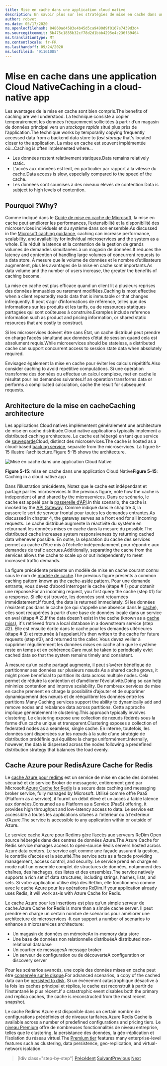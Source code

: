 ```yaml
---
title: Mise en cache dans une application cloud native
description: En savoir plus sur les stratégies de mise en cache dans une application Cloud native.
author: robvet
ms.date: 05/17/2020
ms.openlocfilehash: 84860ad4583e4b45d5ca9490d9f0167e7439d3d4
ms.sourcegitcommit: 5b475c1855b32cf78d2d1bbb4295e4c236f39464
ms.translationtype: MT
ms.contentlocale: fr-FR
ms.lasthandoff: 09/24/2020
ms.locfileid: "91161085"
---
```

# <a name="caching-in-a-cloud-native-app"></a><span data-ttu-id="15b30-103">Mise en cache dans une application Cloud Native</span><span class="sxs-lookup"><span data-stu-id="15b30-103">Caching in a cloud-native app</span></span>

<span data-ttu-id="15b30-104">Les avantages de la mise en cache sont bien compris.</span><span class="sxs-lookup"><span data-stu-id="15b30-104">The benefits of caching are well understood.</span></span> <span data-ttu-id="15b30-105">La technique consiste à copier temporairement les données fréquemment sollicitées à partir d’un magasin de données principal vers un *stockage rapide* situé plus près de l’application.</span><span class="sxs-lookup"><span data-stu-id="15b30-105">The technique works by temporarily copying frequently accessed data from a backend data store to *fast storage* that's located closer to the application.</span></span> <span data-ttu-id="15b30-106">La mise en cache est souvent implémentée où...</span><span class="sxs-lookup"><span data-stu-id="15b30-106">Caching is often implemented where...</span></span>

- <span data-ttu-id="15b30-107">Les données restent relativement statiques.</span><span class="sxs-lookup"><span data-stu-id="15b30-107">Data remains relatively static.</span></span>
- <span data-ttu-id="15b30-108">L’accès aux données est lent, en particulier par rapport à la vitesse du cache.</span><span class="sxs-lookup"><span data-stu-id="15b30-108">Data access is slow, especially compared to the speed of the cache.</span></span>
- <span data-ttu-id="15b30-109">Les données sont soumises à des niveaux élevés de contention.</span><span class="sxs-lookup"><span data-stu-id="15b30-109">Data is subject to high levels of contention.</span></span>

## <a name="why"></a><span data-ttu-id="15b30-110">Pourquoi ?</span><span class="sxs-lookup"><span data-stu-id="15b30-110">Why?</span></span>

<span data-ttu-id="15b30-111">Comme indiqué dans le [Guide de mise en cache de Microsoft](/azure/architecture/best-practices/caching), la mise en cache peut améliorer les performances, l’extensibilité et la disponibilité des microservices individuels et du système dans son ensemble.</span><span class="sxs-lookup"><span data-stu-id="15b30-111">As discussed in the [Microsoft caching guidance](/azure/architecture/best-practices/caching), caching can increase performance, scalability, and availability for individual microservices and the system as a whole.</span></span> <span data-ttu-id="15b30-112">Elle réduit la latence et la contention de la gestion de grands volumes de demandes simultanées à un magasin de données.</span><span class="sxs-lookup"><span data-stu-id="15b30-112">It reduces the latency and contention of handling large volumes of concurrent requests to a data store.</span></span> <span data-ttu-id="15b30-113">À mesure que le volume de données et le nombre d’utilisateurs augmentent, plus les avantages de la mise en cache sont importants.</span><span class="sxs-lookup"><span data-stu-id="15b30-113">As data volume and the number of users increase, the greater the benefits of caching become.</span></span>

<span data-ttu-id="15b30-114">La mise en cache est plus efficace quand un client lit à plusieurs reprises des données immuables ou rarement modifiées.</span><span class="sxs-lookup"><span data-stu-id="15b30-114">Caching is most effective when a client repeatedly reads data that is immutable or that changes infrequently.</span></span> <span data-ttu-id="15b30-115">Il peut s’agir d’informations de référence, telles que des informations sur les produits et les tarifs, ou de ressources statiques partagées qui sont coûteuses à construire.</span><span class="sxs-lookup"><span data-stu-id="15b30-115">Examples include reference information such as product and pricing information, or shared static resources that are costly to construct.</span></span>

<span data-ttu-id="15b30-116">Si les microservices doivent être sans État, un cache distribué peut prendre en charge l’accès simultané aux données d’état de session quand cela est absolument requis.</span><span class="sxs-lookup"><span data-stu-id="15b30-116">While microservices should be stateless, a distributed cache can support concurrent access to session state data when absolutely required.</span></span>

<span data-ttu-id="15b30-117">Envisagez également la mise en cache pour éviter les calculs répétitifs.</span><span class="sxs-lookup"><span data-stu-id="15b30-117">Also consider caching to avoid repetitive computations.</span></span> <span data-ttu-id="15b30-118">Si une opération transforme des données ou effectue un calcul complexe, met en cache le résultat pour les demandes suivantes.</span><span class="sxs-lookup"><span data-stu-id="15b30-118">If an operation transforms data or performs a complicated calculation, cache the result for subsequent requests.</span></span>

## <a name="caching-architecture"></a><span data-ttu-id="15b30-119">Architecture de la mise en cache</span><span class="sxs-lookup"><span data-stu-id="15b30-119">Caching architecture</span></span>

<span data-ttu-id="15b30-120">Les applications Cloud natives implémentent généralement une architecture de mise en cache distribuée.</span><span class="sxs-lookup"><span data-stu-id="15b30-120">Cloud native applications typically implement a distributed caching architecture.</span></span> <span data-ttu-id="15b30-121">Le cache est hébergé en tant que service de [sauvegarde](./definition.md#backing-services)Cloud, distinct des microservices.</span><span class="sxs-lookup"><span data-stu-id="15b30-121">The cache is hosted as a cloud-based [backing service](./definition.md#backing-services), separate from the microservices.</span></span> <span data-ttu-id="15b30-122">La figure 5-15 illustre l’architecture.</span><span class="sxs-lookup"><span data-stu-id="15b30-122">Figure 5-15 shows the architecture.</span></span>

![Mise en cache dans une application Cloud Native](media/caching-in-a-cloud-native-app.png)

<span data-ttu-id="15b30-124">**Figure 5-15**: mise en cache dans une application Cloud Native</span><span class="sxs-lookup"><span data-stu-id="15b30-124">**Figure 5-15**: Caching in a cloud native app</span></span>

<span data-ttu-id="15b30-125">Dans l’illustration précédente, Notez que le cache est indépendant et partagé par les microservices.</span><span class="sxs-lookup"><span data-stu-id="15b30-125">In the previous figure, note how the cache is independent of and shared by the microservices.</span></span> <span data-ttu-id="15b30-126">Dans ce scénario, le cache est appelé par la [passerelle d’API](./front-end-communication.md).</span><span class="sxs-lookup"><span data-stu-id="15b30-126">In this scenario, the cache is invoked by the [API Gateway](./front-end-communication.md).</span></span> <span data-ttu-id="15b30-127">Comme indiqué dans le chapitre 4, la passerelle sert de serveur frontal pour toutes les demandes entrantes.</span><span class="sxs-lookup"><span data-stu-id="15b30-127">As discussed in chapter 4, the gateway serves as a front end for all incoming requests.</span></span> <span data-ttu-id="15b30-128">Le cache distribué augmente la réactivité du système en retournant les données mises en cache dans la mesure du possible.</span><span class="sxs-lookup"><span data-stu-id="15b30-128">The distributed cache increases system responsiveness by returning cached data whenever possible.</span></span> <span data-ttu-id="15b30-129">En outre, la séparation du cache des services permet au cache d’être mis à l’échelle indépendamment pour répondre aux demandes de trafic accrues.</span><span class="sxs-lookup"><span data-stu-id="15b30-129">Additionally, separating the cache from the services allows the cache to scale up or out independently to meet increased traffic demands.</span></span>

<span data-ttu-id="15b30-130">La figure précédente présente un modèle de mise en cache courant connu sous le nom de [modèle de cache](/azure/architecture/patterns/cache-aside).</span><span class="sxs-lookup"><span data-stu-id="15b30-130">The previous figure presents a common caching pattern known as the [cache-aside pattern](/azure/architecture/patterns/cache-aside).</span></span> <span data-ttu-id="15b30-131">Pour une demande entrante, vous devez d’abord interroger le cache (étape \# 1) pour obtenir une réponse.</span><span class="sxs-lookup"><span data-stu-id="15b30-131">For an incoming request, you first query the cache (step \#1) for a response.</span></span> <span data-ttu-id="15b30-132">Si elle est trouvée, les données sont retournées immédiatement.</span><span class="sxs-lookup"><span data-stu-id="15b30-132">If found, the data is returned immediately.</span></span> <span data-ttu-id="15b30-133">Si les données n’existent pas dans le cache (ce qui s’appelle une absence dans le [cache](https://www.techopedia.com/definition/6308/cache-miss)), elles sont récupérées à partir d’une base de données locale dans un service en aval (étape \# 2).</span><span class="sxs-lookup"><span data-stu-id="15b30-133">If the data doesn't exist in the cache (known as a [cache miss](https://www.techopedia.com/definition/6308/cache-miss)), it's retrieved from a local database in a downstream service (step \#2).</span></span> <span data-ttu-id="15b30-134">Elle est ensuite écrite dans le cache pour les demandes ultérieures (étape \# 3) et retournée à l’appelant.</span><span class="sxs-lookup"><span data-stu-id="15b30-134">It's then written to the cache for future requests (step \#3), and returned to the caller.</span></span> <span data-ttu-id="15b30-135">Vous devez veiller à supprimer régulièrement les données mises en cache afin que le système reste en temps et en cohérence.</span><span class="sxs-lookup"><span data-stu-id="15b30-135">Care must be taken to periodically evict cached data so that the system remains timely and consistent.</span></span>

<span data-ttu-id="15b30-136">À mesure qu’un cache partagé augmente, il peut s’avérer bénéfique de partitionner ses données sur plusieurs nœuds.</span><span class="sxs-lookup"><span data-stu-id="15b30-136">As a shared cache grows, it might prove beneficial to partition its data across multiple nodes.</span></span> <span data-ttu-id="15b30-137">Cela permet de réduire la contention et d’améliorer l’évolutivité.</span><span class="sxs-lookup"><span data-stu-id="15b30-137">Doing so can help minimize contention and improve scalability.</span></span> <span data-ttu-id="15b30-138">De nombreux services de mise en cache prennent en charge la possibilité d’ajouter et de supprimer dynamiquement des nœuds et de rééquilibrer les données entre les partitions.</span><span class="sxs-lookup"><span data-stu-id="15b30-138">Many Caching services support the ability to dynamically add and remove nodes and rebalance data across partitions.</span></span> <span data-ttu-id="15b30-139">Cette approche implique généralement le clustering.</span><span class="sxs-lookup"><span data-stu-id="15b30-139">This approach typically involves clustering.</span></span> <span data-ttu-id="15b30-140">Le clustering expose une collection de nœuds fédérés sous la forme d’un cache unique et transparent.</span><span class="sxs-lookup"><span data-stu-id="15b30-140">Clustering exposes a collection of federated nodes as a seamless, single cache.</span></span> <span data-ttu-id="15b30-141">En interne, toutefois, les données sont dispersées sur les nœuds à la suite d’une stratégie de distribution prédéfinie qui équilibre la charge uniformément.</span><span class="sxs-lookup"><span data-stu-id="15b30-141">Internally, however, the data is dispersed across the nodes following a predefined distribution strategy that balances the load evenly.</span></span>

## <a name="azure-cache-for-redis"></a><span data-ttu-id="15b30-142">Cache Azure pour Redis</span><span class="sxs-lookup"><span data-stu-id="15b30-142">Azure Cache for Redis</span></span>

<span data-ttu-id="15b30-143">Le [cache Azure pour redims](https://azure.microsoft.com/services/cache/) est un service de mise en cache des données sécurisé et de service Broker de messagerie, entièrement géré par Microsoft.</span><span class="sxs-lookup"><span data-stu-id="15b30-143">[Azure Cache for Redis](https://azure.microsoft.com/services/cache/) is a secure data caching and messaging broker service, fully managed by Microsoft.</span></span> <span data-ttu-id="15b30-144">Utilisé comme offre PaaS (Platform as a service), il fournit un débit élevé et un accès à faible latence aux données.</span><span class="sxs-lookup"><span data-stu-id="15b30-144">Consumed as a Platform as a Service (PaaS) offering, it provides high throughput and low-latency access to data.</span></span> <span data-ttu-id="15b30-145">Le service est accessible à toutes les applications situées à l’intérieur ou à l’extérieur d’Azure.</span><span class="sxs-lookup"><span data-stu-id="15b30-145">The service is accessible to any application within or outside of Azure.</span></span>

<span data-ttu-id="15b30-146">Le service cache Azure pour Redims gère l’accès aux serveurs ReDim Open source hébergés dans des centres de données Azure.</span><span class="sxs-lookup"><span data-stu-id="15b30-146">The Azure Cache for Redis service manages access to open-source Redis servers hosted across Azure data centers.</span></span> <span data-ttu-id="15b30-147">Le service agit comme une façade assurant la gestion, le contrôle d’accès et la sécurité.</span><span class="sxs-lookup"><span data-stu-id="15b30-147">The service acts as a facade providing management, access control, and security.</span></span> <span data-ttu-id="15b30-148">Le service prend en charge en mode natif un ensemble complet de structures de données, notamment des chaînes, des hachages, des listes et des ensembles.</span><span class="sxs-lookup"><span data-stu-id="15b30-148">The service natively supports a rich set of data structures, including strings, hashes, lists, and sets.</span></span> <span data-ttu-id="15b30-149">Si votre application utilise déjà des ReDim, elle fonctionnera comme avec le cache Azure pour les opérations ReDim.</span><span class="sxs-lookup"><span data-stu-id="15b30-149">If your application already uses Redis, it will work as-is with Azure Cache for Redis.</span></span>

<span data-ttu-id="15b30-150">Le cache Azure pour les insertions est plus qu’un simple serveur de cache.</span><span class="sxs-lookup"><span data-stu-id="15b30-150">Azure Cache for Redis is more than a simple cache server.</span></span> <span data-ttu-id="15b30-151">Il peut prendre en charge un certain nombre de scénarios pour améliorer une architecture de microservices :</span><span class="sxs-lookup"><span data-stu-id="15b30-151">It can support a number of scenarios to enhance a microservices architecture:</span></span>

- <span data-ttu-id="15b30-152">Un magasin de données en mémoire</span><span class="sxs-lookup"><span data-stu-id="15b30-152">An in-memory data store</span></span>
- <span data-ttu-id="15b30-153">Une base de données non relationnelle distribuée</span><span class="sxs-lookup"><span data-stu-id="15b30-153">A distributed non-relational database</span></span>
- <span data-ttu-id="15b30-154">Un courtier de messages</span><span class="sxs-lookup"><span data-stu-id="15b30-154">A message broker</span></span>
- <span data-ttu-id="15b30-155">Un serveur de configuration ou de découverte</span><span class="sxs-lookup"><span data-stu-id="15b30-155">A configuration or discovery server</span></span>
  
<span data-ttu-id="15b30-156">Pour les scénarios avancés, une copie des données mises en cache peut être [conservée sur le disque](/azure/azure-cache-for-redis/cache-how-to-premium-persistence).</span><span class="sxs-lookup"><span data-stu-id="15b30-156">For advanced scenarios, a copy of the cached data can be [persisted to disk](/azure/azure-cache-for-redis/cache-how-to-premium-persistence).</span></span> <span data-ttu-id="15b30-157">Si un événement catastrophique désactive à la fois les caches principal et réplica, le cache est reconstruit à partir de l’instantané le plus récent.</span><span class="sxs-lookup"><span data-stu-id="15b30-157">If a catastrophic event disables both the primary and replica caches, the cache is reconstructed from the most recent snapshot.</span></span>

<span data-ttu-id="15b30-158">Le cache Redims Azure est disponible dans un certain nombre de configurations prédéfinies et de niveaux tarifaires.</span><span class="sxs-lookup"><span data-stu-id="15b30-158">Azure Redis Cache is available across a number of predefined configurations and pricing tiers.</span></span> <span data-ttu-id="15b30-159">Le [niveau Premium](/azure/azure-cache-for-redis/cache-overview#service-tiers) offre de nombreuses fonctionnalités de niveau entreprise, telles que le clustering, la persistance des données, la géo-réplication et l’isolation du réseau virtuel.</span><span class="sxs-lookup"><span data-stu-id="15b30-159">The [Premium tier](/azure/azure-cache-for-redis/cache-overview#service-tiers) features many enterprise-level features such as clustering, data persistence, geo-replication, and virtual-network isolation.</span></span>

>[!div class="step-by-step"]
><span data-ttu-id="15b30-160">[Précédent](relational-vs-nosql-data.md) 
> [Suivant](elastic-search-in-azure.md)</span><span class="sxs-lookup"><span data-stu-id="15b30-160">[Previous](relational-vs-nosql-data.md)
[Next](elastic-search-in-azure.md)</span></span>
